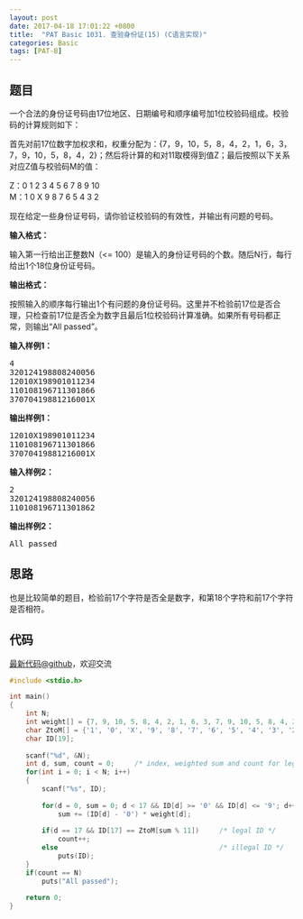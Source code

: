 ```yaml
---
layout: post
date: 2017-04-18 17:01:22 +0800
title:  "PAT Basic 1031. 查验身份证(15) (C语言实现)"
categories: Basic
tags: [PAT-B]
---
```


## 题目

<div id="problemContent">
<p>
一个合法的身份证号码由17位地区、日期编号和顺序编号加1位校验码组成。校验码的计算规则如下：
</p>
<p>首先对前17位数字加权求和，权重分配为：{7，9，10，5，8，4，2，1，6，3，7，9，10，5，8，4，2}；然后将计算的和对11取模得到值Z；最后按照以下关系对应Z值与校验码M的值：</p>
<p>
Z：0 1 2 3 4 5 6 7 8 9 10<br/>
M：1 0 X 9 8 7 6 5 4 3 2
</p>
<p>现在给定一些身份证号码，请你验证校验码的有效性，并输出有问题的号码。</p>
<p><b>
输入格式：
</b></p>
<p>
输入第一行给出正整数N（&lt;= 100）是输入的身份证号码的个数。随后N行，每行给出1个18位身份证号码。
</p>
<p><b>
输出格式：
</b></p>
<p>
按照输入的顺序每行输出1个有问题的身份证号码。这里并不检验前17位是否合理，只检查前17位是否全为数字且最后1位校验码计算准确。如果所有号码都正常，则输出“All passed”。
</p>
<b>输入样例1：</b><pre>
4
320124198808240056
12010X198901011234
110108196711301866
37070419881216001X
</pre>
<b>输出样例1：</b><pre>
12010X198901011234
110108196711301866
37070419881216001X
</pre>
<b>输入样例2：</b><pre>
2
320124198808240056
110108196711301862
</pre>
<b>输出样例2：</b><pre>
All passed
</pre>
</div>

## 思路

也是比较简单的题目，检验前17个字符是否全是数字，和第18个字符和前17个字符是否相符。

## 代码

[最新代码@github](https://github.com/OliverLew/PAT/blob/master/PATBasic/1031.c)，欢迎交流
```c
#include <stdio.h>

int main()
{
    int N;
    int weight[] = {7, 9, 10, 5, 8, 4, 2, 1, 6, 3, 7, 9, 10, 5, 8, 4, 2};
    char ZtoM[] = {'1', '0', 'X', '9', '8', '7', '6', '5', '4', '3', '2'};
    char ID[19];
    
    scanf("%d", &N);
    int d, sum, count = 0;     /* index, weighted sum and count for legal IDs */
    for(int i = 0; i < N; i++)
    {
        scanf("%s", ID);
        
        for(d = 0, sum = 0; d < 17 && ID[d] >= '0' && ID[d] <= '9'; d++)
            sum += (ID[d] - '0') * weight[d];
        
        if(d == 17 && ID[17] == ZtoM[sum % 11])     /* legal ID */
            count++;
        else                                        /* illegal ID */
            puts(ID);
    }
    if(count == N)
        puts("All passed");
    
    return 0;
}

```